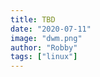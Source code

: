 ```yaml
---
title: TBD
date: "2020-07-11"
image: "dwm.png"
author: "Robby"
tags: ["linux"]
---
```

<!---->
<!-- Make sure you have a user already -->
<!---->
<!-- ## Install Xorg -->
<!---->
<!-- ``` -->
<!-- pacman -S xorg-server xorg-xinit xorg-xrandr xorg-xsetroot -->
<!-- ``` -->
<!---->
<!-- ## Install git -->
<!---->
<!-- ``` -->
<!-- pacman -S git -->
<!-- ``` -->
<!---->
<!-- ## Install a browser -->
<!---->
<!-- ``` -->
<!-- pacman -S firefox -->
<!-- ``` -->
<!---->
<!-- ## Create a config directory -->
<!---->
<!-- ``` -->
<!-- mkdir ~/.config -->
<!-- ``` -->
<!---->
<!-- ## Install DWM -->
<!---->
<!-- ``` -->
<!-- git clone git://git.suckless.org/dwm ~/.config/dwm -->
<!-- git clone git://git.suckless.org/st ~/.config/st -->
<!-- git clone git://git.suckless.org/dmenu ~/.config/dmenu -->
<!-- ``` -->
<!---->
<!-- ``` -->
<!-- cd ~/.config/dwm && sudo make install -->
<!-- cd ~/.config/st && sudo make install -->
<!-- cd ~/.config/dmenu && sudo make install -->
<!-- ``` -->
<!---->
<!-- ## Installing a Display Manager (DM) -->
<!---->
<!-- ``` -->
<!-- pacman -S lightdm -->
<!---->
<!-- pacman -S lightdm-gtk-greeter -->
<!---->
<!-- pacman -S lightdm-gtk-greeter-settings -->
<!-- ``` -->
<!---->
<!-- ## Enable lightdm service -->
<!---->
<!-- ``` -->
<!-- sudo systemctl enable lightdm -->
<!-- ``` -->
<!---->
<!-- ## Adding an entry for DWM in the DM -->
<!---->
<!-- Open this file: -->
<!---->
<!-- ``` -->
<!-- mkdir /usr/share/xsessions -->
<!---->
<!-- vim /usr/share/xsessions/dwm.desktop -->
<!-- ``` -->
<!---->
<!-- Add the following: -->
<!---->
<!-- ``` -->
<!-- [Desktop Entry] -->
<!-- Encoding=UTF-8 -->
<!-- Name=Dwm -->
<!-- Comment=the dynamic window manager -->
<!-- Exec=dwm -->
<!-- Icon=dwm -->
<!-- Type=XSession -->
<!-- ``` -->
<!---->
<!-- ## Basic Commands -->
<!---->
<!-- - Moving between windows: `[Alt]+[j] or [Alt]+[k]` -->
<!---->
<!-- - To move a terminal to another tag: `[Shift]+[Alt]+[<TAG_NUMBER>]` -->
<!---->
<!-- - To focus on another tag: `[Alt]+[tag number]` -->
<!---->
<!-- - To change the amount of windows in the master area: `[Alt]+[d] (Decrease) or [Alt]+[i] (Increase)` -->
<!---->
<!-- - To toggle a window between the master and stack area: `[Alt]+[Return]` -->
<!---->
<!-- - To kill a window: `[Shift]+[Alt]+[c]` -->
<!---->
<!-- - Click another tag with the right mouse button to bring those windows into your current focus. -->
<!---->
<!-- ## Layouts -->
<!---->
<!-- ( **Note** ) By default dwm is in tiled layout mode. -->
<!---->
<!-- - Tiled: `[Alt]+[t]` -->
<!---->
<!-- - Floating: `[Alt]+[f]` -->
<!---->
<!-- - Monocle: `[Alt]+[m]` -->
<!---->
<!-- Further layout modes can be included through patches. -->
<!---->
<!-- ## Floating -->
<!---->
<!-- To resize the floating window: `[Alt]+[right mouse button]` -->
<!---->
<!-- To move it around `[Alt]+[left mouse button]` -->
<!---->
<!-- **Floating in Tiled Layout** -->
<!---->
<!-- - Toggle floating mode on the active window: `[Alt]+[Shift]+[space]` -->
<!---->
<!-- - Resize the window: `[Alt]+[right mouse button]` -->
<!---->
<!-- - toggle it in being floating `[Alt]+[middle mouse button]` -->
<!---->
<!-- If you want to set some type of window to be always floating, look at the config.def.h and the rules array, where the last but one element defines this behaviour. -->
<!---->
<!-- ## Quitting -->
<!---->
<!-- To quit dwm cleanly: `[Shift]+[Alt]+[q]` -->
<!---->
<!-- ## Status -->
<!---->
<!-- By default dwm is showing dwm-X.X in its statusbar. This text can be changed by setting the WM_NAME property of the root window. -->
<!---->
<!-- Using the tools of X.org, this can be set using: -->
<!---->
<!-- ``` -->
<!-- xsetroot -name "Some Text" -->
<!-- ``` -->
